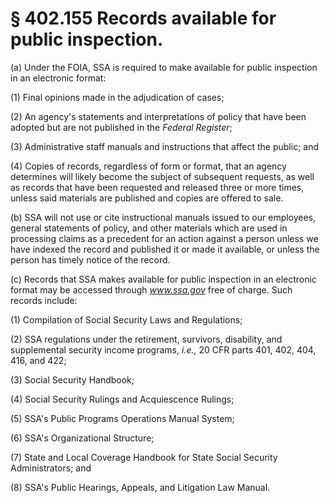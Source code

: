 # § 402.155   Records available for public inspection.

(a) Under the FOIA, SSA is required to make available for public inspection in an electronic format:


(1) Final opinions made in the adjudication of cases;


(2) An agency's statements and interpretations of policy that have been adopted but are not published in the _Federal Register_;


(3) Administrative staff manuals and instructions that affect the public; and


(4) Copies of records, regardless of form or format, that an agency determines will likely become the subject of subsequent requests, as well as records that have been requested and released three or more times, unless said materials are published and copies are offered to sale.


(b) SSA will not use or cite instructional manuals issued to our employees, general statements of policy, and other materials which are used in processing claims as a precedent for an action against a person unless we have indexed the record and published it or made it available, or unless the person has timely notice of the record.


(c) Records that SSA makes available for public inspection in an electronic format may be accessed through *www.ssa.gov* free of charge. Such records include:


(1) Compilation of Social Security Laws and Regulations;


(2) SSA regulations under the retirement, survivors, disability, and supplemental security income programs, *i.e.,* 20 CFR parts 401, 402, 404, 416, and 422;


(3) Social Security Handbook;


(4) Social Security Rulings and Acquiescence Rulings;


(5) SSA's Public Programs Operations Manual System;


(6) SSA's Organizational Structure;


(7) State and Local Coverage Handbook for State Social Security Administrators; and


(8) SSA's Public Hearings, Appeals, and Litigation Law Manual.







